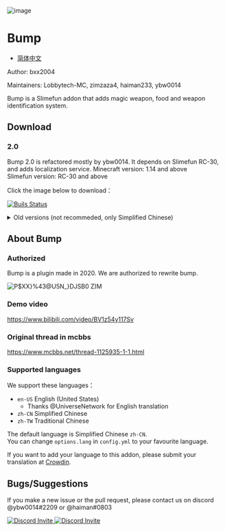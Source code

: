![image](https://user-images.githubusercontent.com/83174104/132268179-7e53d79b-b8cf-4044-86b7-baa94efb4b42.png)

# Bump

- [简体中文](/README-zh-CN.md)

Author: bxx2004

Maintainers: Lobbytech-MC, zimzaza4, haiman233, ybw0014

Bump is a Slimefun addon that adds magic weapon, food and weapon identification system.

## Download

### 2.0

Bump 2.0 is refactored mostly by ybw0014. It depends on Slimefun RC-30, and adds localization service. 
Minecraft version: 1.14 and above  
Slimefun version: RC-30 and above

Click the image below to download：

[![Buils Status](https://builds.guizhanss.net/f/SlimefunGuguProject/Bump/main/badge.svg)](https://builds.guizhanss.net/SlimefunGuguProject/Bump/main)

<details><summary>Old versions (not recommeded, only Simplified Chinese)</summary>

### 1.1

Bump 1.1 was refactored by haiman233 and zimzaza4 due to the API relocation update in Slimefun RC-27.  
Minecraft version: 1.16 - 1.17  
Slimefun version: RC-27 and above

See [releases](https://github.com/SlimefunGuguProject/Bump/releases/tag/v1.1)

### 1.0

Bump 1.0 was refactored by Lobbytech-MC based on the original MCBBS version.  
Minecraft version: 1.16 - 1.17  
Slimefun version: RC-21 - RC-26

See [releases](https://github.com/SlimefunGuguProject/Bump/releases/tag/v1.0)

### mcbbs original version

This is the original version published by bxx2004 in mcbbs.  
Minecraft version: 1.15 - 1.16  
Slimefun version: RC-16 - RC-21  

**Requires CS-CoreLib**

Visit [mcbbs thread](https://www.mcbbs.net/thread-1125935-1-1.html) to download

</details>

## About Bump

### Authorized

Bump is a plugin made in 2020. We are authorized to rewrite bump.

![P$XX}%43@U5N_}DJSB0 Z)M](https://user-images.githubusercontent.com/83174104/161408943-388d2640-03c5-4f6d-a11c-fcd6b532cfe5.png)

### Demo video

https://www.bilibili.com/video/BV1z54y117Sv

### Original thread in mcbbs

https://www.mcbbs.net/thread-1125935-1-1.html

### Supported languages

We support these languages：

- `en-US` English (United States)
  - Thanks @UniverseNetwork for English translation
- `zh-CN` Simplified Chinese
- `zh-TW` Traditional Chinese

The default language is Simplified Chinese `zh-CN`.  
You can change `options.lang` in `config.yml` to your favourite language.

If you want to add your language to this addon, please submit your translation at [Crowdin](https://crowdin.com/project/slimefun-bump).

## Bugs/Suggestions

If you make a new issue or the pull request, please contact us on discord @ybw0014#2209 or @haiman#0803

<p>
  <a href="https://discord.gg/slimefun">
    <img src="https://discordapp.com/api/guilds/565557184348422174/widget.png?style=banner3" alt="Discord Invite"/>
  </a>
  <a href="https://discord.gg/SqD3gg5SAU">
    <img src="https://discordapp.com/api/guilds/809178621424041997/widget.png?style=banner3" alt="Discord Invite"/>
  </a>
</p>
